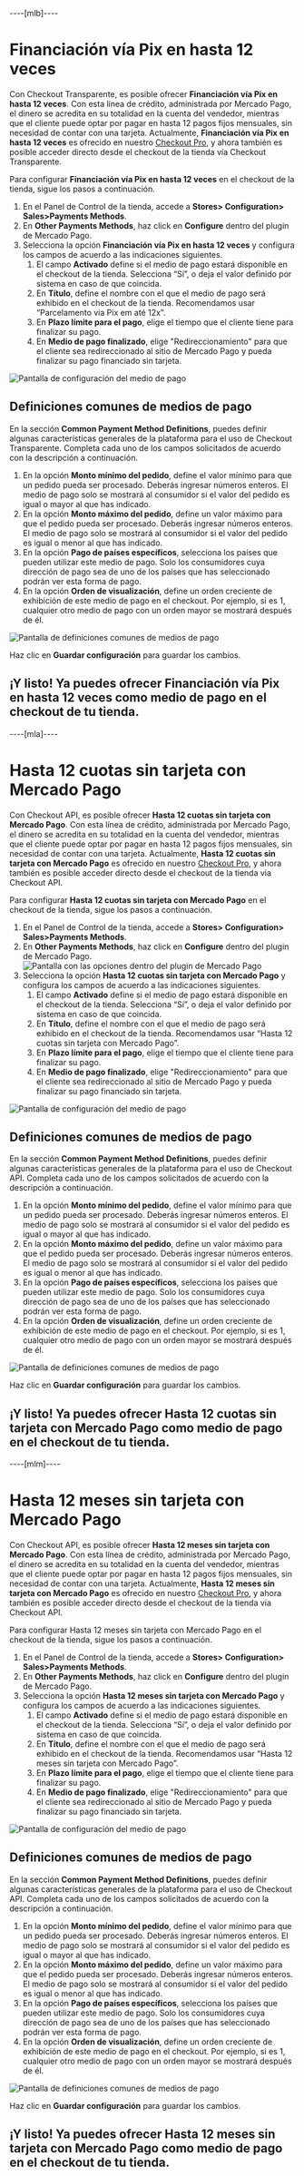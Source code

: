 ----[mlb]----
# Financiación vía Pix en hasta 12 veces
Con Checkout Transparente, es posible ofrecer **Financiación vía Pix en hasta 12 veces**. Con esta línea de crédito, administrada por Mercado Pago, el dinero se acredita en su totalidad en la cuenta del vendedor, mientras que el cliente puede optar por pagar en hasta 12 pagos fijos mensuales, sin necesidad de contar con una tarjeta.
Actualmente, **Financiación vía Pix en hasta 12 veces** es ofrecido en nuestro [Checkout Pro](/developers/es/docs/checkout-pro/landing), y ahora también es posible acceder directo desde el checkout de la tienda vía Checkout Transparente.


Para configurar **Financiación vía Pix en hasta 12 veces** en el checkout de la tienda, sigue los pasos a continuación.
1. En el Panel de Control de la tienda, accede a **Stores> Configuration> Sales>Payments Methods**.
2. En **Other Payments Methods**, haz click en **Configure** dentro del plugin de Mercado Pago.
3. Selecciona la opción **Financiación vía Pix en hasta 12 veces** y configura los campos de acuerdo a las indicaciones siguientes.
   1. El campo **Activado** define si el medio de pago estará disponible en el checkout de la tienda. Selecciona “Sí”, o deja el valor definido por sistema en caso de que coincida.
   2. En **Título**, define el nombre con el que el medio de pago será exhibido en el checkout de la tienda. Recomendamos usar “Parcelamento via Pix em até 12x”.
   3. En **Plazo límite para el pago**, elige el tiempo que el cliente tiene para finalizar su pago.
   4. En **Medio de pago finalizado**, elige "Redireccionamiento" para que el cliente sea redireccionado al sitio de Mercado Pago y pueda finalizar su pago financiado sin tarjeta.

![Pantalla de configuración del medio de pago](/images/adobe-commerce/cho-api-config2-mlb-pt.png)

## Definiciones comunes de medios de pago
En la sección **Common Payment Method Definitions**, puedes definir algunas características generales de la plataforma para el uso de Checkout Transparente. Completa cada uno de los campos solicitados de acuerdo con la descripción a continuación.
1. En la opción **Monto mínimo del pedido**, define el valor mínimo para que un pedido pueda ser procesado. Deberás ingresar números enteros. El medio de pago solo se mostrará al consumidor si el valor del pedido es igual o mayor al que has indicado.
2. En la opción **Monto máximo del pedido**, define un valor máximo para que el pedido pueda ser procesado. Deberás ingresar números enteros. El medio de pago solo se mostrará al consumidor si el valor del pedido es igual o menor al que has indicado.
3. En la opción **Pago de países específicos**, selecciona los países que pueden utilizar este medio de pago. Solo los consumidores cuya dirección de pago sea de uno de los países que has seleccionado podrán ver esta forma de pago.
4. En la opción **Orden de visualización**, define un orden creciente de exhibición de este medio de pago en el checkout. Por ejemplo, si es 1, cualquier otro medio de pago con un orden mayor se mostrará después de él.

![Pantalla de definiciones comunes de medios de pago](/images/adobe-commerce/cho-api-credits-definitions-mlb-pt.png)

Haz clic en **Guardar configuración** para guardar los cambios.

¡Y listo! Ya puedes ofrecer **Financiación vía Pix en hasta 12 veces** como medio de pago en el checkout de tu tienda.
------------


----[mla]----
# Hasta 12 cuotas sin tarjeta con Mercado Pago
Con Checkout API, es posible ofrecer **Hasta 12 cuotas sin tarjeta con Mercado Pago**. Con esta línea de crédito, administrada por Mercado Pago, el dinero se acredita en su totalidad en la cuenta del vendedor, mientras que el cliente puede optar por pagar en hasta 12 pagos fijos mensuales, sin necesidad de contar con una tarjeta.
Actualmente, **Hasta 12 cuotas sin tarjeta con Mercado Pago** es ofrecido en nuestro [Checkout Pro](/developers/es/docs/checkout-pro/landing), y ahora también es posible acceder directo desde el checkout de la tienda via Checkout API.


Para configurar **Hasta 12 cuotas sin tarjeta con Mercado Pago** en el checkout de la tienda, sigue los pasos a continuación.
1. En el Panel de Control de la tienda, accede a **Stores> Configuration> Sales>Payments Methods**.
2. En **Other Payments Methods**, haz click en **Configure** dentro del plugin de Mercado Pago.
    ![Pantalla con las opciones dentro del plugin de Mercado Pago](/images/adobe-commerce/cho-api-credits-config-mla-es.png)
3. Selecciona la opción **Hasta 12 cuotas sin tarjeta con Mercado Pago** y configura los campos de acuerdo a las indicaciones siguientes.
    1. El campo **Activado** define si el medio de pago estará disponible en el checkout de la tienda. Selecciona “Sí”, o deja el valor definido por sistema en caso de que coincida.
    2. En **Título**, define el nombre con el que el medio de pago será exhibido en el checkout de la tienda. Recomendamos usar “Hasta 12 cuotas sin tarjeta con Mercado Pago”.
    3. En **Plazo límite para el pago**, elige el tiempo que el cliente tiene para finalizar su pago.
    4. En **Medio de pago finalizado**, elige "Redireccionamiento" para que el cliente sea redireccionado al sitio de Mercado Pago y pueda finalizar su pago financiado sin tarjeta.

![Pantalla de configuración del medio de pago](/images/adobe-commerce/cho-api-credits-config2-mla-es.png)

## Definiciones comunes de medios de pago
En la sección **Common Payment Method Definitions**, puedes definir algunas características generales de la plataforma para el uso de Checkout API. Completa cada uno de los campos solicitados de acuerdo con la descripción a continuación.
1. En la opción **Monto mínimo del pedido**, define el valor mínimo para que un pedido pueda ser procesado. Deberás ingresar números enteros. El medio de pago solo se mostrará al consumidor si el valor del pedido es igual o mayor al que has indicado.
2. En la opción **Monto máximo del pedido**, define un valor máximo para que el pedido pueda ser procesado. Deberás ingresar números enteros. El medio de pago solo se mostrará al consumidor si el valor del pedido es igual o menor al que has indicado.
3. En la opción **Pago de países específicos**, selecciona los países que pueden utilizar este medio de pago. Solo los consumidores cuya dirección de pago sea de uno de los países que has seleccionado podrán ver esta forma de pago.
4. En la opción **Orden de visualización**, define un orden creciente de exhibición de este medio de pago en el checkout. Por ejemplo, si es 1, cualquier otro medio de pago con un orden mayor se mostrará después de él.

![Pantalla de definiciones comunes de medios de pago](/images/adobe-commerce/cho-api-credits-definitions-mla-es.png)

Haz clic en **Guardar configuración** para guardar los cambios.

¡Y listo! Ya puedes ofrecer **Hasta 12 cuotas sin tarjeta con Mercado Pago** como medio de pago en el checkout de tu tienda.
------------


----[mlm]----
# Hasta 12 meses sin tarjeta con Mercado Pago
Con Checkout API, es posible ofrecer **Hasta 12 meses sin tarjeta con Mercado Pago**. Con esta línea de crédito, administrada por Mercado Pago, el dinero se acredita en su totalidad en la cuenta del vendedor, mientras que el cliente puede optar por pagar en hasta 12 pagos fijos mensuales, sin necesidad de contar con una tarjeta.
Actualmente, **Hasta 12 meses sin tarjeta con Mercado Pago** es ofrecido en nuestro [Checkout Pro](/developers/es/docs/checkout-pro/landing), y ahora también es posible acceder directo desde el checkout de la tienda via Checkout API.


Para configurar Hasta 12 meses sin tarjeta con Mercado Pago en el checkout de la tienda, sigue los pasos a continuación.
1. En el Panel de Control de la tienda, accede a **Stores> Configuration> Sales>Payments Methods**.
2. En **Other Payments Methods**, haz click en **Configure** dentro del plugin de Mercado Pago.
3. Selecciona la opción **Hasta 12 meses sin tarjeta con Mercado Pago** y configura los campos de acuerdo a las indicaciones siguientes.
   1. El campo **Activado** define si el medio de pago estará disponible en el checkout de la tienda. Selecciona “Sí”, o deja el valor definido por sistema en caso de que coincida.
   2. En **Título**, define el nombre con el que el medio de pago será exhibido en el checkout de la tienda. Recomendamos usar “Hasta 12 meses sin tarjeta con Mercado Pago”.
   3. En **Plazo límite para el pago**, elige el tiempo que el cliente tiene para finalizar su pago.
   4. En **Medio de pago finalizado**, elige "Redireccionamiento" para que el cliente sea redireccionado al sitio de Mercado Pago y pueda finalizar su pago financiado sin tarjeta.

![Pantalla de configuración del medio de pago](/images/adobe-commerce/cho-api-credits-config2-mlm-es.png)

## Definiciones comunes de medios de pago
En la sección **Common Payment Method Definitions**, puedes definir algunas características generales de la plataforma para el uso de Checkout API. Completa cada uno de los campos solicitados de acuerdo con la descripción a continuación.
1. En la opción **Monto mínimo del pedido**, define el valor mínimo para que un pedido pueda ser procesado. Deberás ingresar números enteros. El medio de pago solo se mostrará al consumidor si el valor del pedido es igual o mayor al que has indicado.
2. En la opción **Monto máximo del pedido**, define un valor máximo para que el pedido pueda ser procesado. Deberás ingresar números enteros. El medio de pago solo se mostrará al consumidor si el valor del pedido es igual o menor al que has indicado.
3. En la opción **Pago de países específicos**, selecciona los países que pueden utilizar este medio de pago. Solo los consumidores cuya dirección de pago sea de uno de los países que has seleccionado podrán ver esta forma de pago.
4. En la opción **Orden de visualización**, define un orden creciente de exhibición de este medio de pago en el checkout. Por ejemplo, si es 1, cualquier otro medio de pago con un orden mayor se mostrará después de él.

![Pantalla de definiciones comunes de medios de pago](/images/adobe-commerce/cho-api-credits-definitions-mla-es.png)

Haz clic en **Guardar configuración** para guardar los cambios.

¡Y listo! Ya puedes ofrecer **Hasta 12 meses sin tarjeta con Mercado Pago** como medio de pago en el checkout de tu tienda.
------------